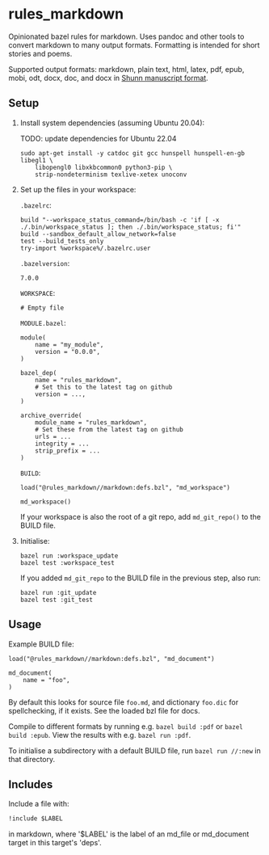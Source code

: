 # rules_markdown

Opinionated bazel rules for markdown. Uses pandoc and other tools to convert
markdown to many output formats. Formatting is intended for short stories and
poems.

Supported output formats: markdown, plain text, html, latex, pdf, epub, mobi,
odt, docx, doc, and docx in
[Shunn manuscript format](https://github.com/prosegrinder/pandoc-templates).

## Setup

1. Install system dependencies (assuming Ubuntu 20.04):

    TODO: update dependencies for Ubuntu 22.04

    ```shell
    sudo apt-get install -y catdoc git gcc hunspell hunspell-en-gb libegl1 \
        libopengl0 libxkbcommon0 python3-pip \
        strip-nondeterminism texlive-xetex unoconv
    ```

2. Set up the files in your workspace:

    `.bazelrc`:

    ```text
    build "--workspace_status_command=/bin/bash -c 'if [ -x ./.bin/workspace_status ]; then ./.bin/workspace_status; fi'"
    build --sandbox_default_allow_network=false
    test --build_tests_only
    try-import %workspace%/.bazelrc.user
    ```

    `.bazelversion`:

    ```text
    7.0.0
    ```

    `WORKSPACE`:

    ```text
    # Empty file
    ```

    `MODULE.bazel`:

    ```text
    module(
        name = "my_module",
        version = "0.0.0",
    )

    bazel_dep(
        name = "rules_markdown",
        # Set this to the latest tag on github
        version = ...,
    )

    archive_override(
        module_name = "rules_markdown",
        # Set these from the latest tag on github
        urls = ...
        integrity = ...
        strip_prefix = ...
    )
    ```

    `BUILD`:

    ```text
    load("@rules_markdown//markdown:defs.bzl", "md_workspace")

    md_workspace()
    ```

    If your workspace is also the root of a git repo, add `md_git_repo()` to the
    BUILD file.

3. Initialise:

    ```shell
    bazel run :workspace_update
    bazel test :workspace_test
    ```

    If you added `md_git_repo` to the BUILD file in the previous step, also run:

    ```shell
    bazel run :git_update
    bazel test :git_test
    ```

## Usage

Example BUILD file:

```text
load("@rules_markdown//markdown:defs.bzl", "md_document")

md_document(
    name = "foo",
)
```

By default this looks for source file `foo.md`, and dictionary `foo.dic` for
spellchecking, if it exists. See the loaded bzl file for docs.

Compile to different formats by running e.g. `bazel build :pdf` or
`bazel build :epub`. View the results with e.g. `bazel run :pdf`.

To initialise a subdirectory with a default BUILD file, run `bazel run //:new`
in that directory.

## Includes

Include a file with:

```markdown
!include $LABEL
```

in markdown, where '$LABEL' is the label of an md_file or md_document target
in this target's 'deps'.
